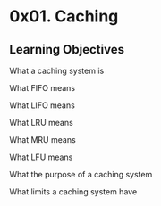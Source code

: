 # 0x01. Caching

## Learning Objectives

What a caching system is

What FIFO means

What LIFO means

What LRU means

What MRU means

What LFU means

What the purpose of a caching system

What limits a caching system have